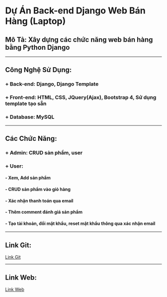 # Dự Án Back-end Django Web Bán Hàng (Laptop)
## Mô Tả: Xây dựng các chức năng web bán hàng bằng Python Django
___
## Công Nghệ Sử Dụng:
### + Back-end: Django, Django Template
### + Front-end: HTML, CSS, JQuery(Ajax), Bootstrap 4, Sử dụng template tạo sẵn
### + Database: MySQL
___
## Các Chức Năng:
### + Admin: CRUD sản phẩm, user
### + User:
#### - Xem, Add sản phẩm
#### - CRUD sản phẩm vào giỏ hàng
#### - Xác nhận thanh toán qua email
#### - Thêm comment đánh giá sản phẩm
#### - Tạo tài khoản, đổi mật khẩu, reset mật khẩu thông qua xác nhận email
___
## Link Git:
[Link Git](https://github.com/trung123-gif/myweb.git)
___
## Link Web:
[Link Web](https://thanhtrung0599.pythonanywhere.com/)

